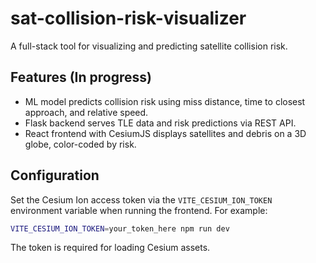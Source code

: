 # sat-collision-risk-visualizer

A full-stack tool for visualizing and predicting satellite collision risk.

## Features (In progress)

- ML model predicts collision risk using miss distance, time to closest approach, and relative speed.
- Flask backend serves TLE data and risk predictions via REST API.
- React frontend with CesiumJS displays satellites and debris on a 3D globe, color-coded by risk.

## Configuration

Set the Cesium Ion access token via the `VITE_CESIUM_ION_TOKEN` environment
variable when running the frontend. For example:

```bash
VITE_CESIUM_ION_TOKEN=your_token_here npm run dev
```

The token is required for loading Cesium assets.
